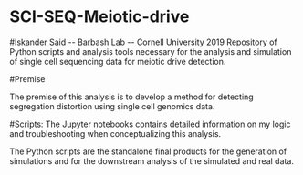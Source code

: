 # SCI-SEQ-Meiotic-drive
#Iskander Said -- Barbash Lab -- Cornell University 2019
Repository of Python scripts and analysis tools necessary for the analysis and simulation of single cell sequencing data for meiotic drive detection.

#Premise

The premise of this analysis is to develop a method for detecting segregation distortion using single cell genomics data.

#Scripts:
The Jupyter notebooks contains detailed information on my logic and troubleshooting when conceptualizing this analysis.

The Python scripts are the standalone final products for the generation of simulations and for the downstream analysis of the simulated and real data.

